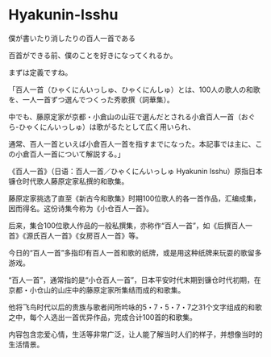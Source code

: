 # Hyakunin-Isshu
僕が書いたり消したりの百人一首である

百首ができる前、僕のことを好きになってくれるか。

まずは定義ですね。

「百人一首（ひゃくにんいっしゅ、ひゃくにんしゅ）とは、100人の歌人の和歌を、一人一首ずつ選んでつくった秀歌撰（詞華集）。

中でも、藤原定家が京都・小倉山の山荘で選んだとされる小倉百人一首（おぐら-ひゃくにんいっしゅ）は歌がるたとして広く用いられ、

通常、百人一首といえば小倉百人一首を指すまでになった。本記事では主に、この小倉百人一首について解説する。」

《百人一首》（日语：百人一首／ひゃくにんいっしゅ Hyakunin Isshu）原指日本镰仓时代歌人藤原定家私撰的和歌集。

藤原定家挑选了直至《新古今和歌集》时期100位歌人的各一首作品，汇编成集，因而得名。这份诗集今称为《小仓百人一首》。

后来，集合100位歌人作品的一般私撰集，亦称作“百人一首”，如《后撰百人一首》《源氏百人一首》《女房百人一首》等。

今日的“百人一首”多指印有百人一首和歌的纸牌，或是用这种纸牌来玩耍的歌留多游戏。

“百人一首”，通常指的是“小仓百人一首”，日本平安时代末期到镰仓时代初期，在京都・小仓山的山庄中的藤原定家所集结而成的和歌集。

他将飞鸟时代以后的贵族与歌者间所吟咏的5・7・5・7・7之31个文字组成的和歌之中，每个人选出一首优异作品，完成合计100首的和歌集。

内容包含恋爱心情，生活等非常广泛，让人能了解当时人们的样子，并想像当时的生活情景。
